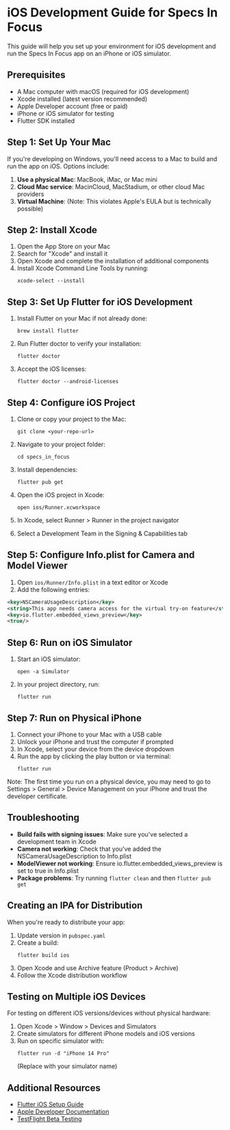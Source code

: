 # iOS Development Guide for Specs In Focus

This guide will help you set up your environment for iOS development and run the Specs In Focus app on an iPhone or iOS simulator.

## Prerequisites

- A Mac computer with macOS (required for iOS development)
- Xcode installed (latest version recommended)
- Apple Developer account (free or paid)
- iPhone or iOS simulator for testing
- Flutter SDK installed

## Step 1: Set Up Your Mac

If you're developing on Windows, you'll need access to a Mac to build and run the app on iOS. Options include:

1. **Use a physical Mac**: MacBook, iMac, or Mac mini
2. **Cloud Mac service**: MacinCloud, MacStadium, or other cloud Mac providers
3. **Virtual Machine**: (Note: This violates Apple's EULA but is technically possible)

## Step 2: Install Xcode

1. Open the App Store on your Mac
2. Search for "Xcode" and install it
3. Open Xcode and complete the installation of additional components
4. Install Xcode Command Line Tools by running:
   ```
   xcode-select --install
   ```

## Step 3: Set Up Flutter for iOS Development

1. Install Flutter on your Mac if not already done:
   ```
   brew install flutter
   ```
   
2. Run Flutter doctor to verify your installation:
   ```
   flutter doctor
   ```
   
3. Accept the iOS licenses:
   ```
   flutter doctor --android-licenses
   ```

## Step 4: Configure iOS Project

1. Clone or copy your project to the Mac:
   ```
   git clone <your-repo-url>
   ```
   
2. Navigate to your project folder:
   ```
   cd specs_in_focus
   ```
   
3. Install dependencies:
   ```
   flutter pub get
   ```
   
4. Open the iOS project in Xcode:
   ```
   open ios/Runner.xcworkspace
   ```
   
5. In Xcode, select Runner > Runner in the project navigator
6. Select a Development Team in the Signing & Capabilities tab

## Step 5: Configure Info.plist for Camera and Model Viewer

1. Open `ios/Runner/Info.plist` in a text editor or Xcode
2. Add the following entries:

```xml
<key>NSCameraUsageDescription</key>
<string>This app needs camera access for the virtual try-on feature</string>
<key>io.flutter.embedded_views_preview</key>
<true/>
```

## Step 6: Run on iOS Simulator

1. Start an iOS simulator:
   ```
   open -a Simulator
   ```
   
2. In your project directory, run:
   ```
   flutter run
   ```

## Step 7: Run on Physical iPhone

1. Connect your iPhone to your Mac with a USB cable
2. Unlock your iPhone and trust the computer if prompted
3. In Xcode, select your device from the device dropdown
4. Run the app by clicking the play button or via terminal:
   ```
   flutter run
   ```
   
Note: The first time you run on a physical device, you may need to go to Settings > General > Device Management on your iPhone and trust the developer certificate.

## Troubleshooting

- **Build fails with signing issues**: Make sure you've selected a development team in Xcode
- **Camera not working**: Check that you've added the NSCameraUsageDescription to Info.plist
- **ModelViewer not working**: Ensure io.flutter.embedded_views_preview is set to true in Info.plist
- **Package problems**: Try running `flutter clean` and then `flutter pub get`

## Creating an IPA for Distribution

When you're ready to distribute your app:

1. Update version in `pubspec.yaml`
2. Create a build:
   ```
   flutter build ios
   ```
3. Open Xcode and use Archive feature (Product > Archive)
4. Follow the Xcode distribution workflow

## Testing on Multiple iOS Devices

For testing on different iOS versions/devices without physical hardware:

1. Open Xcode > Window > Devices and Simulators
2. Create simulators for different iPhone models and iOS versions
3. Run on specific simulator with:
   ```
   flutter run -d "iPhone 14 Pro"
   ```
   (Replace with your simulator name)

## Additional Resources

- [Flutter iOS Setup Guide](https://docs.flutter.dev/get-started/install/macos#ios-setup)
- [Apple Developer Documentation](https://developer.apple.com/documentation/)
- [TestFlight Beta Testing](https://developer.apple.com/testflight/) 